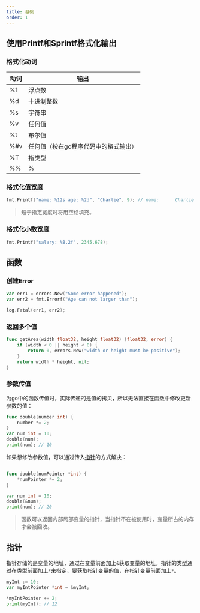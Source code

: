```yaml
---
title: 基础
order: 1
---
```

## 使用Printf和Sprintf格式化输出

### 格式化动词

| 动词 | 输出                                 |
| ---- | ------------------------------------ |
| %f   | 浮点数                               |
| %d   | 十进制整数                           |
| %s   | 字符串                               |
| %v   | 任何值                               |
| %t   | 布尔值                               |
| %#v  | 任何值（按在go程序代码中的格式输出） |
| %T   | 指类型                               |
| %%   | %                                    |

### 格式化值宽度

```go
fmt.Printf("name: %12s age: %2d", "Charlie", 9); // name:      Charlie age:  9
```

> 短于指定宽度时将用空格填充。

### 格式化小数宽度

```go
fmt.Printf("salary: %8.2f", 2345.678);
```

## 函数

### 创建Error

```go
var err1 = errors.New("Some error happened");
var err2 = fmt.Errorf("Age can not larger than");

log.Fatal(err1, err2);
```

### 返回多个值

```go
func getArea(width float32, height float32) (float32, error) {
	if (width < 0 || height < 0) {
		return 0, errors.New("width or height must be positive");
	}
	return width * height, nil;
}
```

### 参数传值

为go中的函数传值时，实际传递的是值的拷贝，所以无法直接在函数中修改更新参数的值：

```go
func double(number int) {
	number *= 2;
}
var num int = 10;
double(num);
print(num); // 10
```

如果想修改参数值，可以通过传入[指针](#指针)的方式解决：

```go

func double(numPointer *int) {
	*numPointer *= 2;
}

var num int = 10;
double(&num);
print(num); // 20
```

> 函数可以返回内部局部变量的指针，当指针不在被使用时，变量所占的内存才会被回收。

## 指针

指针存储的是变量的地址，通过在变量前面加上`&`获取变量的地址，指针的类型通过在类型前面加上`*`来指定，要获取指针变量的值，在指针变量前面加上`*`。

```go
myInt := 10;
var myIntPointer *int = &myInt;

*myIntPointer += 2;
print(myInt); // 12
```

